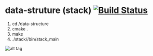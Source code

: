 # data-struture (stack) [![Build Status](https://travis-ci.org/jwhu1024/data-structure.svg?branch=master)](https://travis-ci.org/jwhu1024/data-structure)
1. cd /data-structure
2. cmake .
3. make
4. ./stack//bin/stack_main

![alt tag](https://www.tutorialspoint.com/data_structures_algorithms/images/stack_representation.jpg)

